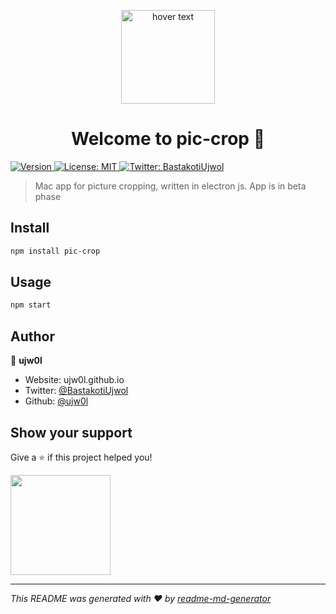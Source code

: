 
<p align="center">
  <img src="https://ujwolbastakoti.files.wordpress.com/2020/08/pic-crop-icon.png" width="150" title="hover text">
</p>
<h1 align="center">Welcome to pic-crop 👋</h1>
<p>
  <a href="https://www.npmjs.com/package/pic-crop" target="_blank">
    <img alt="Version" src="https://img.shields.io/npm/v/pic-crop.svg">
  </a>
  <a href="#" target="_blank">
    <img alt="License: MIT" src="https://img.shields.io/badge/License-MIT-yellow.svg" />
  </a>
  <a href="https://twitter.com/BastakotiUjwol" target="_blank">
    <img alt="Twitter: BastakotiUjwol" src="https://img.shields.io/twitter/follow/BastakotiUjwol.svg?style=social" />
  </a>
</p>

>  Mac app for picture cropping, written in electron js. App is in beta phase

## Install

```sh
npm install pic-crop
```

## Usage

```sh
npm start
```

## Author

👤 **ujw0l**

* Website: ujw0l.github.io
* Twitter: [@BastakotiUjwol](https://twitter.com/BastakotiUjwoll)
* Github: [@ujw0l](https://github.com/ujw0l)

## Show your support

Give a ⭐️ if this project helped you!

<a href="https://www.patreon.com/ujw0l">
  <img src="https://c5.patreon.com/external/logo/become_a_patron_button@2x.png" width="160">
</a>

***
_This README was generated with ❤️ by [readme-md-generator](https://github.com/kefranabg/readme-md-generator)_